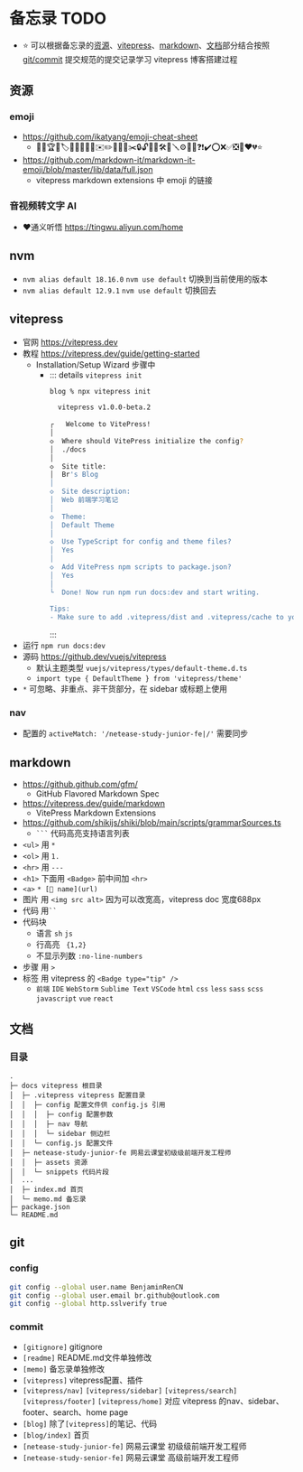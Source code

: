 # 备忘录 TODO

* ⭐ 可以根据备忘录的[资源](#资源)、[vitepress](#vitepress)、[markdown](#markdown)、[文档](#文档)部分结合按照 [git/commit](#commit) 提交规范的提交记录学习 vitepress 博客搭建过程

## 资源

### emoji

* https://github.com/ikatyang/emoji-cheat-sheet
  * 🚀🎉🏆🔖🏷📔📗📙📘📓✉️✏️📅📎📌✂️🔒🔓🔑🔨🛠🔧🪛⚙️🔗🚫❓❗✔️⭕❌✅❎🚩❤️💔⭐
* https://github.com/markdown-it/markdown-it-emoji/blob/master/lib/data/full.json
  * vitepress markdown extensions 中 emoji 的链接

### 音视频转文字 AI

* ❤️通义听悟 https://tingwu.aliyun.com/home

## nvm

* `nvm alias default 18.16.0` `nvm use default` 切换到当前使用的版本
* `nvm alias default 12.9.1` `nvm use default` 切换回去

## vitepress

* 官网 https://vitepress.dev
* 教程 https://vitepress.dev/guide/getting-started
  * Installation/Setup Wizard 步骤中
    * ::: details `vitepress init`
      ```sh {1,9,11,14,17,20,23,28}
      blog % npx vitepress init

        vitepress v1.0.0-beta.2
        
      ┌   Welcome to VitePress!
      │
      ◇  Where should VitePress initialize the config?
      │  ./docs
      │
      ◇  Site title:
      │  Br's Blog
      │
      ◇  Site description:
      │  Web 前端学习笔记
      │
      ◇  Theme:
      │  Default Theme
      │
      ◇  Use TypeScript for config and theme files?
      │  Yes
      │
      ◇  Add VitePress npm scripts to package.json?
      │  Yes
      │
      └  Done! Now run npm run docs:dev and start writing.
        
      Tips:
      - Make sure to add .vitepress/dist and .vitepress/cache to your .gitignore file.
      ```
      :::
* 运行 `npm run docs:dev`
* 源码 https://github.dev/vuejs/vitepress
  * 默认主题类型 `vuejs/vitepress/types/default-theme.d.ts`
  * `import type { DefaultTheme } from 'vitepress/theme'`
* `*` 可忽略、非重点、非干货部分，在 sidebar 或标题上使用

### nav

* 配置的 `activeMatch: '/netease-study-junior-fe|/'` 需要同步

## markdown

* https://github.github.com/gfm/
  * GitHub Flavored Markdown Spec
* https://vitepress.dev/guide/markdown
  * VitePress Markdown Extensions
* https://github.com/shikijs/shiki/blob/main/scripts/grammarSources.ts
  * `` ``` `` 代码高亮支持语言列表
* `<ul>` 用 `*`
* `<ol>` 用 `1.`
* `<hr>` 用 `---`
* `<h1>` 下面用 `<Badge>` 前中间加 `<hr>`
* `<a>` `* [📎 name](url)`
* 图片 用 `<img src alt>` 因为可以改宽高，vitepress doc 宽度688px
* 代码 用<code>``</code>
* 代码块
  * 语言 `sh` `js`
  * 行高亮 ` {1,2}`
  * 不显示列数 `:no-line-numbers`
* 步骤 用 `>`
* 标签 用 vitepress 的 `<Badge type="tip" />`
  * `前端` `IDE` `WebStorm` `Sublime Text` `VSCode` `html` `css` `less` `sass` `scss` `javascript` `vue` `react`

## 文档

### 目录

```:no-line-numbers
.
├─ docs vitepress 根目录
│  ├─ .vitepress vitepress 配置目录
│  │  ├─ config 配置文件供 config.js 引用
│  │  │  ├─ config 配置参数
│  │  │  ├─ nav 导航
│  │  │  └─ sidebar 侧边栏
│  │  └─ config.js 配置文件
│  ├─ netease-study-junior-fe 网易云课堂初级级前端开发工程师
│  │  ├─ assets 资源
│  │  └─ snippets 代码片段
│  ...
│  ├─ index.md 首页
│  └─ memo.md 备忘录
├─ package.json
└─ README.md
```

## git

### config

```sh
git config --global user.name BenjaminRenCN
git config --global user.email br.github@outlook.com
git config --global http.sslverify true
```

### commit

* `[gitignore]` gitignore
* `[readme]` README.md文件单独修改
* `[memo]` 备忘录单独修改
* `[vitepress]` vitepress配置、插件
* `[vitepress/nav]` `[vitepress/sidebar]` `[vitepress/search]` `[vitepress/footer]` `[vitepress/home]` 对应 vitepress 的nav、sidebar、footer、search、home page
* `[blog]` 除了`[vitepress]`的笔记、代码
* `[blog/index]` 首页
* `[netease-study-junior-fe]` 网易云课堂 初级级前端开发工程师
* `[netease-study-senior-fe]` 网易云课堂 高级前端开发工程师
